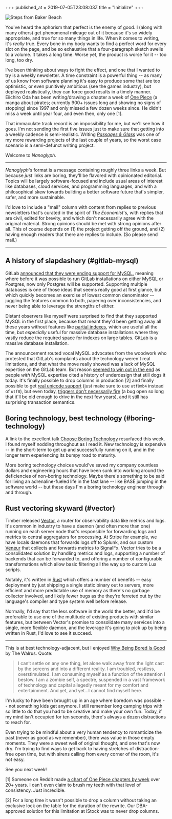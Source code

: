 +++
published_at = 2019-07-05T23:08:03Z
title = "Initialize"
+++

![Steps from Baker Beach](/assets/images/nanoglyphs/001-initialize/steps@2x.jpg)

You've heard the aphorism that perfect is the enemy of
good. I (along with many others) get phenomenal mileage out
of it because it's so widely appropriate, and true for so
many things in life. When it comes to writing, it's
_really_ true. Every bone in my body wants to find a
perfect word for every slot on the page, and be so
exhaustive that a four-paragraph sketch swells to a volume.
It takes a long time. Worse yet, the product is worse for
it -- too long, too dry.

I've been thinking about ways to fight the effect, and one
that I wanted to try is a weekly newsletter. A time
constraint is a powerful thing -- as many of us know from
software planning it's easy to produce some that are too
optimistic, or even punitively ambitious (see the games
industry), but deployed realistically, they can force good
results in a timely manner. Eiichiro Oda has been
writing/drawing a chapter a week of [One Piece][onepiece]
(a manga about pirates; currently 900+ issues long and
showing no signs of stopping) since 1997 and only missed a
few dozen weeks since. He didn't miss a week until year
four, and even then, only one [1].

That immaculate track record is an impossibility for me,
but we'll see how it goes. I'm not sending the first five
issues just to make sure that getting into a weekly cadence
is semi-realistic. Writing [_Passages &
Glass_](/newsletter) was one of my more rewarding projects
of the last couple of years, so the worst case scenario is
a semi-defunct writing project.

Welcome to _Nanoglyph_.

---

_Nanoglyph_'s format is a message containing roughly three
links a week. But because _just_ links are boring, they'll
be flavored with opinionated editorial. Topics will be
largely software-focused and include usual areas of
interest like databases, cloud services, and programming
languages, and with a philosophical skew towards building a
better software future that's simpler, safer, and more
sustainable.

I'd love to include a "mail" column with content from
replies to previous newsletters that's curated in the
spirit of _The Economist_'s, with replies that are civil,
edited for brevity, and which don't necessarily agree with
the original material. Strong opinions should be met with
strong opinions after all. This of course depends on (1)
the project getting off the ground, and (2) having enough
readers that there are replies to include. (So please send
mail.)

---

## A history of slapdashery (#gitlab-mysql)

GitLab [announced that they were ending support for
MySQL][gitlabmysql], meaning where before it was possible
to run GitLab installations on either MySQL or Postgres,
now only Postgres will be supported. Supporting multiple
databases is one of those ideas that seems really good at
first glance, but which quickly becomes an exercise of
lowest common denominator -- juggling the features common
to both, papering over inconsistencies, and never being
able to leverage the strengths of either.

Distant observers like myself were surprised to find that
they supported MySQL in the first place, because that meant
they'd been getting away all these years without features
like [partial indexes][partial], which are useful all the
time, but _especially_ useful for massive database
installations where they vastly reduce the required space
for indexes on large tables. GitLab is a massive database
installation.

The announcement routed vocal MySQL advocates from the
woodwork who protested that GitLab's complaints about the
technology weren't real limitations, and that what the move
really showed was a lack of MySQL expertise on the GitLab
team. But reason [seemed to win out in the
end][mysqlcomment] as people _with_ MySQL expertise cited a
history of underdesign that still dogs it today. It's
finally possible to drop columns in production [2] and
finally possible to get [real unicode
support][mysqlunicode] (just make sure to use `utf8mb4`
instead of `utf8`), but even today, [triggers don't
necessarily fire][mysqltriggers] (a bug open so long that
it'll be old enough to drive in the next few years), and it
still has surprising transaction semantics.

## Boring technology, best technology (#boring-technology)

A link to the excellent talk [Choose Boring
Technology][boring] resurfaced this week. I found myself
nodding throughout as I read it. New technology is
expensive -- in the short-term to get up and successfully
running on it, and in the longer term experiencing its
bumpy road to maturity.

More boring technology choices would've saved my company
countless dollars and engineering hours that have been sunk
into working around the deficiencies of non-boring
technology. Maybe there's something to be said for living
an adrenaline-fueled life in the fast lane -- like BASE
jumping in the software world -- but these days I'm a
boring technology engineer through and through.

## Rust vectoring skyward (#vector)

Timber released [Vector][vector], a router for
observability data like metrics and logs. It's common in
industry to have a daemon (and often more than one) running
on each server node that's responsible for forwarding logs
and metrics to central aggregators for processing. At
Stripe for example, we have locals daemons that forwards
logs off to Splunk, and our custom [Veneur][veneur] that
collects and forwards metrics to SignalFx. Vector tries to
be a consolidated solution by handling metrics and logs,
supporting a number of backends that can be forwarded to,
and offering a number of configurable transformations which
allow basic filtering all the way up to custom Lua scripts.

Notably, it's written in [Rust][rust] which offers a
number of benefits -- easy deployment by just shipping a
single static binary out to servers, more efficient and
more predictable use of memory as there's no garbage
collector involved, and likely fewer bugs as the they're
ferreted out by the language's compiler and type system
well before release.

Normally, I'd say that the less software in the world the
better, and it'd be preferable to use one of the multitude
of existing products with similar features, but between
Vector's promise to consolidate many services into a
single, more flexible daemon, and the leverage it's going
to pick up by being written in Rust, I'd love to see it
succeed.

---

This is at best technology-adjacent, but I enjoyed [Why
Being Bored Is Good][boredisgood] by The Walrus. Quote:

> I can’t settle on any one thing, let alone walk away from
> the light cast by the screens and into a different
> reality. I am troubled, restless, overstimulated. I am
> consuming myself as a function of the attention I bestow.
> I am a zombie self, a spectre, suspended in a vast
> framework of technology and capital allegedly meant for
> my comfort and entertainment. And yet, and yet…I cannot
> find myself here.

I'm lucky to have been brought up in an age where boredom
was possible -- not something kids get anymore. I still
remember long camping trips with so little to do that you
had to be creative and make your own fun. Today, if my mind
isn't occupied for ten seconds, there's always a dozen
distractions to reach for.

Even trying to be mindful about a very human tendency to
romanticize the past (never as good as we remember), there
was value in those empty moments. They were a sweet well of
original thought, and one that's now dry. I'm trying to
find ways to get back to having stretches of
distraction-free open time, but with sirens calling from
every corner of the room, it's not easy.

See you next week!

[1] Someone on Reddit made [a chart of One Piece chapters
by week][onepiecechart] over 20+ years. I can't even claim
to brush my teeth with that level of consistency. Just
incredible.

[2] For a long time it wasn't possible to drop a column
without taking an exclusive lock on the table for the
duration of the rewrite. Our DBA-approved solution for this
limitation at iStock was to never drop columns.

[boredisgood]: https://thewalrus.ca/why-being-bored-is-good/
[boring]: http://boringtechnology.club/
[gitlabmysql]: https://about.gitlab.com/2019/06/27/removing-mysql-support/
[mysqlcomment]: https://news.ycombinator.com/item?id=20345204
[mysqltriggers]: https://bugs.mysql.com/bug.php?id=11472
[mysqlunicode]: https://medium.com/@adamhooper/in-mysql-never-use-utf8-use-utf8mb4-11761243e434
[onepiece]: https://en.wikipedia.org/wiki/One_Piece
[onepiecechart]: https://i.redd.it/l7leyqae5hy01.png
[partial]: https://www.postgresql.org/docs/current/indexes-partial.html
[rust]: https://www.rust-lang.org/
[vector]: https://github.com/timberio/vector
[veneur]: https://github.com/stripe/veneur

